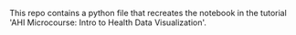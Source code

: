 This repo contains a python file that recreates the notebook in the tutorial 'AHI Microcourse: Intro to Health Data Visualization'.
